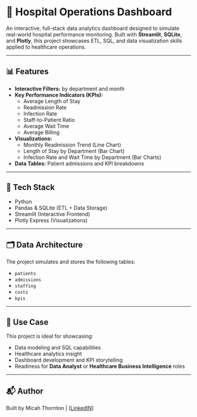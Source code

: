 # 🏥 Hospital Operations Dashboard

An interactive, full-stack data analytics dashboard designed to simulate real-world hospital performance monitoring. Built with **Streamlit**, **SQLite**, and **Plotly**, this project showcases ETL, SQL, and data visualization skills applied to healthcare operations.

---

## 📊 Features

- **Interactive Filters:** by department and month
- **Key Performance Indicators (KPIs):**
  - Average Length of Stay
  - Readmission Rate
  - Infection Rate
  - Staff-to-Patient Ratio
  - Average Wait Time
  - Average Billing
- **Visualizations:**
  - Monthly Readmission Trend (Line Chart)
  - Length of Stay by Department (Bar Chart)
  - Infection Rate and Wait Time by Department (Bar Charts)
- **Data Tables:** Patient admissions and KPI breakdowns

---

## 🧱 Tech Stack

- Python
- Pandas & SQLite (ETL + Data Storage)
- Streamlit (Interactive Frontend)
- Plotly Express (Visualizations)

---

## 🗂️ Data Architecture

The project simulates and stores the following tables:

- `patients`
- `admissions`
- `staffing`
- `costs`
- `kpis`

---

## 💼 Use Case

This project is ideal for showcasing:
- Data modeling and SQL capabilities
- Healthcare analytics insight
- Dashboard development and KPI storytelling
- Readiness for **Data Analyst** or **Healthcare Business Intelligence** roles

---

## 📬 Author

Built by Micah Thornton | [[LinkedIN](https://www.linkedin.com/in/micah-thornton-134879294/)]
